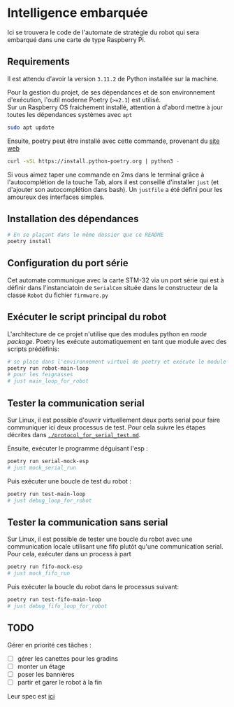 # Intelligence embarquée

Ici se trouvera le code de l'automate de stratégie du robot qui sera embarqué
dans une carte de type Raspberry Pi.

## Requirements

Il est attendu d'avoir la version `3.11.2` de Python installée sur la machine.

Pour la gestion du projet, de ses dépendances et de son environnement
d'exécution, l'outil moderne Poetry (`>=2.1`) est utilisé.  
Sur un Raspberry OS fraichement installé, attention à d'abord mettre à jour
toutes les dépendances systèmes avec `apt`

```sh
sudo apt update
```

Ensuite, poetry peut être installé avec cette commande, provenant du [site
web](https://python-poetry.org/docs/#installing-with-the-official-installer)

```sh
curl -sSL https://install.python-poetry.org | python3 -
```

Si vous aimez taper une commande en 2ms dans le terminal grâce à
l'autocomplétion de la touche Tab, alors il est conseillé d'installer
`just` (et d'ajouter son autocomplétion dans bash). Un `justfile` a été défini
pour les amoureux des interfaces simples.

## Installation des dépendances

```sh
# En se plaçant dans le même dossier que ce README
poetry install
```

## Configuration du port série

Cet automate communique avec la carte STM-32 via un port série qui est à
définir dans l'instanciatoin de `SerialCom` située dans le constructeur de la
classe `Robot` du fichier `firmware.py`

## Exécuter le script principal du robot

L'architecture de ce projet n'utilise que des modules python en *mode package*.
Poetry les exécute automatiquement en tant que module avec des scripts
prédéfinis:

```sh
# se place dans l'environnement virtuel de poetry et exécute le module main
poetry run robot-main-loop
# pour les feignasses
# just main_loop_for_robot
```

## Tester la communication serial

Sur Linux, il est possible d'ouvrir virtuellement deux ports serial pour faire
communiquer ici deux processus de test. Pour cela suivre les étapes décrites
dans [`./protocol_for_serial_test.md`](./protocol_for_serial_test.md).

Ensuite, exécuter le programme déguisant l'esp :

```sh
poetry run serial-mock-esp
# just mock_serial_run
```

Puis exécuter une boucle de test du robot :

```sh
poetry run test-main-loop
# just debug_loop_for_robot
```

## Tester la communication sans serial

Sur Linux, il est possible de tester une boucle du robot avec une communication
locale utilisant une fifo plutôt qu'une communication serial. Pour cela,
exécuter dans un process à part

```sh
poetry run fifo-mock-esp
# just mock_fifo_run
```

Puis exécuter la boucle du robot dans le processus suivant:

```sh
poetry run test-fifo-main-loop
# just debug_fifo_loop_for_robot
```

## TODO

Gérer en priorité ces tâches :

- [ ] gérer les canettes pour les gradins
- [ ] monter un étage
- [ ] poser les bannières
- [ ] partir et garer le robot à la fin

Leur spec est [ici](https://www.eurobot.org/wp-content/uploads/2024/10/Eurobot2025_Rules.pdf)
